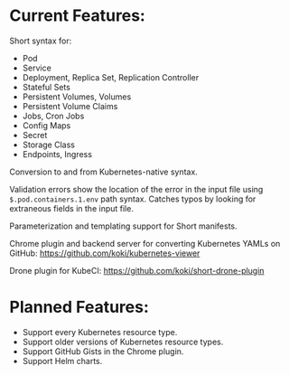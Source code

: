 # Current Features:

Short syntax for:
- Pod
- Service
- Deployment, Replica Set, Replication Controller
- Stateful Sets
- Persistent Volumes, Volumes
- Persistent Volume Claims
- Jobs, Cron Jobs
- Config Maps
- Secret
- Storage Class
- Endpoints, Ingress

Conversion to and from Kubernetes-native syntax.

Validation errors show the location of the error in the input file using `$.pod.containers.1.env` path syntax.
Catches typos by looking for extraneous fields in the input file.

Parameterization and templating support for Short manifests.

Chrome plugin and backend server for converting Kubernetes YAMLs on GitHub: https://github.com/koki/kubernetes-viewer

Drone plugin for KubeCI: https://github.com/koki/short-drone-plugin

# Planned Features:

* Support every Kubernetes resource type.
* Support older versions of Kubernetes resource types.
* Support GitHub Gists in the Chrome plugin.
* Support Helm charts.


